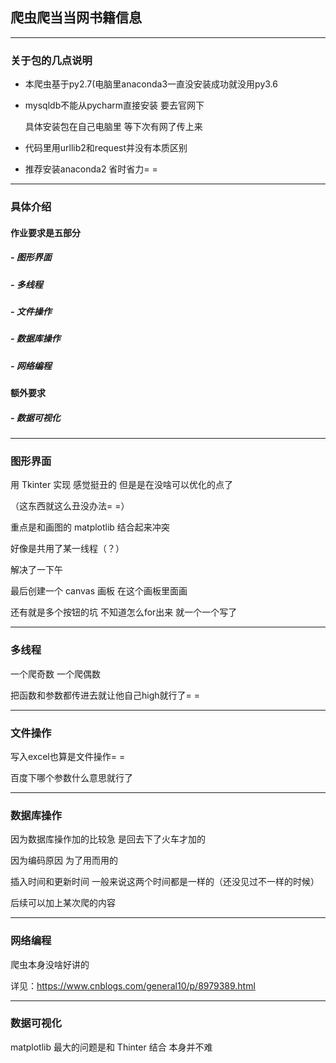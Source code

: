 ## 爬虫爬当当网书籍信息

---

### 关于包的几点说明

- 本爬虫基于py2.7(电脑里anaconda3一直没安装成功就没用py3.6

- mysqldb不能从pycharm直接安装 要去官网下

    具体安装包在自己电脑里 等下次有网了传上来

- 代码里用urllib2和request并没有本质区别

- 推荐安装anaconda2 省时省力= =

---

### 具体介绍

#### 作业要求是五部分

##### - 图形界面

##### - 多线程

##### - 文件操作

##### - 数据库操作

##### - 网络编程

#### 额外要求

##### - 数据可视化

---
### 图形界面

用 Tkinter 实现 感觉挺丑的 但是是在没啥可以优化的点了

（这东西就这么丑没办法= =）

重点是和画图的 matplotlib 结合起来冲突

好像是共用了某一线程（？）

解决了一下午

最后创建一个 canvas 画板 在这个画板里面画

还有就是多个按钮的坑 不知道怎么for出来 就一个一个写了

---

### 多线程

一个爬奇数 一个爬偶数

把函数和参数都传进去就让他自己high就行了= =

---

### 文件操作

写入excel也算是文件操作= =

百度下哪个参数什么意思就行了

---

### 数据库操作

因为数据库操作加的比较急 是回去下了火车才加的

因为编码原因 为了用而用的

插入时间和更新时间 一般来说这两个时间都是一样的（还没见过不一样的时候）

后续可以加上某次爬的内容

---

### 网络编程

爬虫本身没啥好讲的

详见：https://www.cnblogs.com/general10/p/8979389.html

---

### 数据可视化

matplotlib 最大的问题是和 Thinter 结合 本身并不难